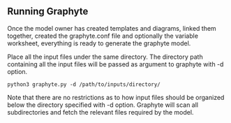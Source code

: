 ## Running Graphyte

Once the model owner has created templates and diagrams, linked them together, created the graphyte.conf file and optionally the variable worksheet, everything is ready to generate the graphyte model.

Place all the input files under the same directory. The directory path containing all the input files will be passed as argument to graphyte with -d option.

```
python3 graphyte.py -d /path/to/inputs/directory/
```

Note that there are no restrictions as to how input files should be organized below the directory specified with -d option. Graphyte will scan all subdirectories and fetch the relevant files required by the model.
